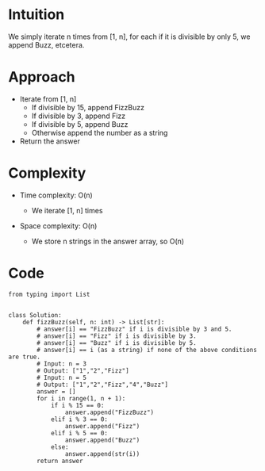 # Intuition
We simply iterate n times from [1, n], for each if it is divisible by only 5, we append Buzz, etcetera.

# Approach
- Iterate from [1, n]
  - If divisible by 15, append FizzBuzz
  - If divisible by 3, append Fizz
  - If divisible by 5, append Buzz
  - Otherwise append the number as a string
- Return the answer

# Complexity
- Time complexity: O(n)
    - We iterate [1, n] times

- Space complexity: O(n)
    - We store n strings in the answer array, so O(n)

# Code
```
from typing import List


class Solution:
    def fizzBuzz(self, n: int) -> List[str]:
        # answer[i] == "FizzBuzz" if i is divisible by 3 and 5.
        # answer[i] == "Fizz" if i is divisible by 3.
        # answer[i] == "Buzz" if i is divisible by 5.
        # answer[i] == i (as a string) if none of the above conditions are true.
        # Input: n = 3
        # Output: ["1","2","Fizz"]
        # Input: n = 5
        # Output: ["1","2","Fizz","4","Buzz"]
        answer = []
        for i in range(1, n + 1):
            if i % 15 == 0:
                answer.append("FizzBuzz")
            elif i % 3 == 0:
                answer.append("Fizz")
            elif i % 5 == 0:
                answer.append("Buzz")
            else:
                answer.append(str(i))
        return answer
```